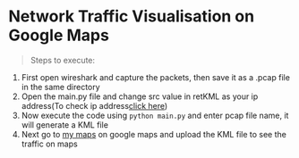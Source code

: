 # Network Traffic Visualisation on Google Maps

> Steps to execute:

1. First open wireshark and capture the packets, then save it as a .pcap file in the same directory
2. Open the main.py file and change src value in retKML as your ip address(To check ip address[click here](https://www.whatsmyip.org/))
3. Now execute the code using `python main.py` and enter pcap file name, it will generate a KML file
4. Next go to [my maps](https://www.google.com/mymaps) on google maps and upload the KML file to see the traffic on maps 
